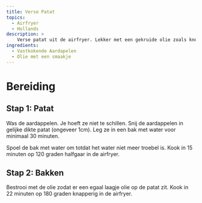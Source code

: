 ```yaml
---
title: Verse Patat
topics:
  - Airfryer
  - Hollands
description: >
    Verse patat uit de airfryer. Lekker met een gekruide olie zoals knoflook of chili. 
ingredients:
  - Vastkokende Aardapelen
  - Olie met een smaakje
---
```


# Bereiding

## Stap 1: Patat

Was de aardappelen. Je hoeft ze niet te schillen.
Snij de aardappelen in gelijke dikte patat (ongeveer 1cm).
Leg ze in een bak met water voor minimaal 30 minuten.

Spoel de bak met water om totdat het water niet meer troebel is.
Kook in 15 minuten op 120 graden halfgaar in de airfryer.

## Stap 2: Bakken

Bestrooi met de olie zodat er een egaal laagje olie op de patat zit.
Kook in 22 minuten op 180 graden knapperig in de airfryer.
